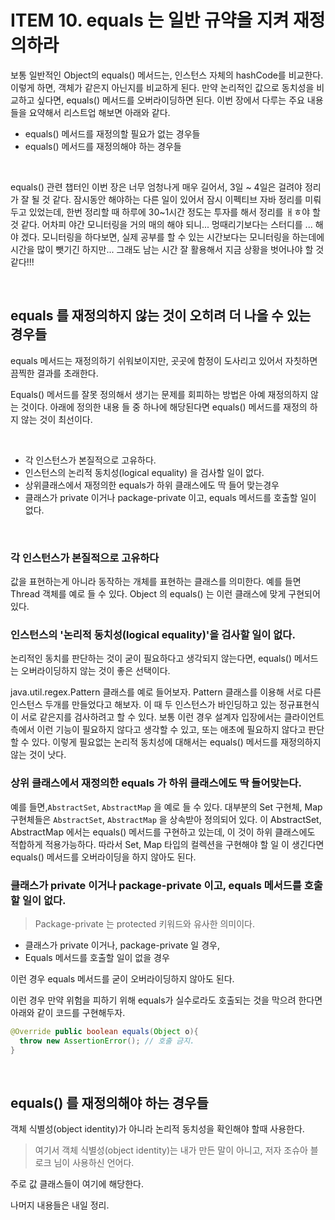 # ITEM 10. equals 는 일반 규약을 지켜 재정의하라

보통 일반적인 Object의 equals() 메서드는, 인스턴스 자체의 hashCode를 비교한다. 이렇게 하면, 객체가 같은지 아닌지를 비교하게 된다. 만약 논리적인 값으로 동치성을 비교하고 싶다면, equals() 메서드를 오버라이딩하면 된다. 이번 장에서 다루는 주요 내용들을 요약해서 리스트업 해보면 아래와 같다.

- equals() 메서드를 재정의할 필요가 없는 경우들
- equals() 메서드를 재정의해야 하는 경우들 

<br>

equals() 관련 챕터인 이번 장은 너무 엄청나게 매우 길어서, 3일 ~ 4일은 걸려야 정리가 잘 될 것 같다. 잠시동안 해야하는 다른 일이 있어서 잠시 이펙티브 자바 정리를 미뤄두고 있었는데, 한번 정리할 때 하루에 30~1시간 정도는 투자를 해서 정리를 ㅐㅎ야 할것 같다. 어차피 야간 모니터링을 거의 매의 해야 되니... 멍때리기보다는 스터디를 ... 해야 겠다. 모니터링을 하다보면, 실제 공부를 할 수 있는 시간보다는 모니터링을 하는데에 시간을 많이 뺏기긴 하지만... 그래도 남는 시간 잘 활용해서 지금 상황을 벗어나야 할 것 같다!!!

<br>

## equals 를 재정의하지 않는 것이 오히려 더 나을 수 있는 경우들

equals 메서드는 재정의하기 쉬워보이지만, 곳곳에 함정이 도사리고 있어서 자칫하면 끔찍한 결과를 초래한다.<br>

Equals() 메서드를 잘못 정의해서 생기는 문제를 회피하는 방법은 아예 재정의하지 않는 것이다. 아래에 정의한 내용 들 중 하나에 해당된다면 equals() 메서드를 재정의 하지 않는 것이 최선이다.<br>

<br>

- 각 인스턴스가 본질적으로 고유하다.
- 인스턴스의 논리적 동치성(logical equality) 을 검사할 일이 없다.
- 상위클래스에서 재정의한 equals가 하위 클래스에도 딱 들어 맞는경우
- 클래스가 private 이거나 package-private 이고, equals 메서드를 호출할 일이 없다.

<br>

### 각 인스턴스가 본질적으로 고유하다

값을 표현하는게 아니라 동작하는 개체를 표현하는 클래스를 의미한다. 예를 들면 Thread 객체를 예로 들 수 있다. Object 의 equals() 는 이런 클래스에 맞게 구현되어 있다.<br>

### 인스턴스의 '논리적 동치성(logical equality)'을 검사할 일이 없다.

논리적인 동치를 판단하는 것이 굳이 필요하다고 생각되지 않는다면, equals() 메서드는 오버라이딩하지 않는 것이 좋은 선택이다.<br>

java.util.regex.Pattern 클래스를 예로 들어보자. Pattern 클래스를 이용해 서로 다른 인스턴스 두개를 만들었다고 해보자. 이 때 두 인스턴스가 바인딩하고 있는 정규표현식이 서로 같은지를 검사하려고 할 수 있다. 보통 이런 경우 설계자 입장에서는 클라이언트 측에서 이런 기능이 필요하지 않다고 생각할 수 있고, 또는 애초에 필요하지 않다고 판단할 수 있다. 이렇게 필요없는 논리적 동치성에 대해서는 equals() 메서드를 재정의하지 않는 것이 낫다.<br>

### 상위 클래스에서 재정의한 equals 가 하위 클래스에도 딱 들어맞는다.

예를 들면,`AbstractSet`, `AbstractMap` 을 예로 들 수 있다. 대부분의 Set 구현체, Map 구현체들은 `AbstractSet`, `AbstractMap` 을 상속받아 정의되어 있다. 이 AbstractSet, AbstractMap 에서는 equals() 메서드를 구현하고 있는데, 이 것이 하위 클래스에도 적합하게 적용가능하다. 따라서 Set, Map 타입의 컬렉션을 구현해야 할 일 이 생긴다면 equals() 메서드를 오버라이딩을 하지 않아도 된다.<br>

### 클래스가 private 이거나 package-private 이고, equals 메서드를 호출할 일이 없다.

> Package-private 는 protected 키워드와 유사한 의미이다.

- 클래스가 private 이거나, package-private 일 경우,
- Equals 메서드를 호출할 일이 없을 경우

이런 경우 equals 메서드를 굳이 오버라이딩하지 않아도 된다.<br>

이런 경우 만약 위험을 피하기 위해 equals가 실수로라도 호출되는 것을 막으려 한다면 아래와 같이 코드를 구현해두자.

```java
@Override public boolean equals(Object o){
  throw new AssertionError(); // 호출 금지.
}
```

<br>

## equals() 를 재정의해야 하는 경우들

객체 식별성(object identity)가 아니라 논리적 동치성을 확인해야 할때 사용한다. 

> 여기서 객체 식별성(object identity)는 내가 만든 말이 아니고, 저자 조슈아 블로크 님이 사용하신 언어다. 

주로 값 클래스들이 여기에 해당한다. <br>

나머지 내용들은 내일 정리.
